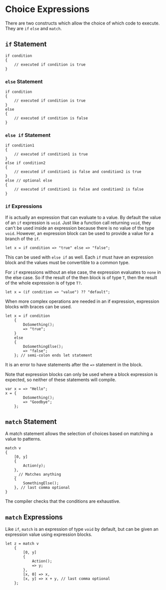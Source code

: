 # Choice Expressions

There are two constructs which allow the choice of which code to execute. They are `if` `else` and `match`.

## `if` Statement

    if condition
    {
        // executed if condition is true
    }

### `else` Statement

    if condition
    {
        // executed if condition is true
    }
    else
    {
        // executed if condition is false
    }

### `else if` Statement

    if condition1
    {
        // executed if condition1 is true
    }
    else if condition2
    {
        // executed if condition1 is false and condition2 is true
    }
    else // optional else
    {
        // executed if condition1 is false and condition2 is false
    }

### `if` Expressions

If is actually an expression that can evaluate to a value. By default the value of an `if` expression is `void`. Just like a function call returning `void`, they can't be used inside an expression because there is no value of the type `void`. However, an expression block can be used to provide a value for a branch of the `if`.

    let x = if condition => "true" else => "false";

This can be used with `else if` as well. Each `if` must have an expression block and the values must be convertible to a common type.

For `if` expressions without an else case, the expression evaluates to `none` in the else case. So if the result of the then block is of type `T`, then the result of the whole expression is of type `T?`.

    let x = (if condition => "value") ?? "default";

When more complex operations are needed in an if expression, expression blocks with braces can be used.

    let x = if condition
        {
            DoSomething();
            => "true";
        }
        else
        {
            DoSomethingElse();
            => "false";
        }; // semi-colon ends let statement

It is an error to have statements after the `=>` statement in the block.

Note that expression blocks can only be used where a block expression is expected, so neither of these statements will compile.

    var x = => "Hello";
    x = {
            DoSomething();
            => "Goodbye";
        };

## `match` Statement

A match statement allows the selection of choices based on matching a value to patterns.

    match v
    {
        [0, y]
        {
            Action(y);
        },
        _ // Matches anything
        {
            SomethingElse();
        }, // last comma optional
    }

The compiler checks that the conditions are exhaustive.

## `match` Expressions

Like `if`, `match` is an expression of type `void` by default, but can be given an expression value using expression blocks.

    let z = match v
        {
            [0, y]
            {
                Action();
                => y;
            },
            [x, 0] => x,
            [x, y] => x + y, // last comma optional
        };
